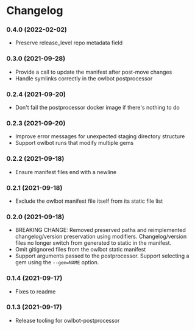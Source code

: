 # Changelog

### 0.4.0 (2022-02-02)

* Preserve release_level repo metadata field

### 0.3.0 (2021-09-28)

* Provide a call to update the manifest after post-move changes
* Handle symlinks correctly in the owlbot postprocessor

### 0.2.4 (2021-09-20)

* Don't fail the postprocessor docker image if there's nothing to do

### 0.2.3 (2021-09-20)

* Improve error messages for unexpected staging directory structure
* Support owlbot runs that modify multiple gems

### 0.2.2 (2021-09-18)

* Ensure manifest files end with a newline

### 0.2.1 (2021-09-18)

* Exclude the owlbot manifest file itself from its static file list

### 0.2.0 (2021-09-18)

* BREAKING CHANGE: Removed preserved paths and reimplemented changelog/version preservation using modifiers. Changelog/version files no longer switch from generated to static in the manifest.
* Omit gitignored files from the owlbot static manifest
* Support arguments passed to the postprocessor. Support selecting a gem using the `--gem=NAME` option.

### 0.1.4 (2021-09-17)

* Fixes to readme

### 0.1.3 (2021-09-17)

* Release tooling for owlbot-postprocessor
